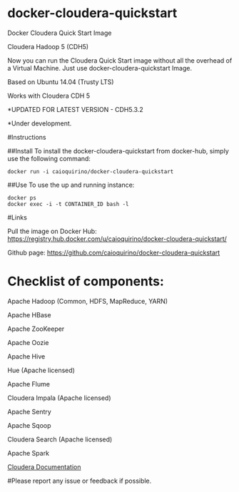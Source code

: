 docker-cloudera-quickstart
==========================

Docker Cloudera Quick Start Image

Cloudera Hadoop 5 (CDH5)


Now you can run the Cloudera Quick Start image without all the overhead of a Virtual Machine. Just use docker-cloudera-quickstart Image.


Based on Ubuntu 14.04 (Trusty LTS) 

Works with Cloudera CDH 5

*UPDATED FOR LATEST VERSION - CDH5.3.2


*Under development. 


#Instructions

##Install
To install the docker-cloudera-quickstart from docker-hub, simply use the following command:
```
docker run -i caioquirino/docker-cloudera-quickstart
```
##Use
To use the up and running instance:
```
docker ps
docker exec -i -t CONTAINER_ID bash -l
```

#Links

Pull the image on Docker Hub: https://registry.hub.docker.com/u/caioquirino/docker-cloudera-quickstart/

Github page: https://github.com/caioquirino/docker-cloudera-quickstart


# Checklist of components:

Apache Hadoop (Common, HDFS, MapReduce, YARN)

Apache HBase

Apache ZooKeeper

Apache Oozie

Apache Hive

Hue (Apache licensed)

Apache Flume

Cloudera Impala (Apache licensed)

Apache Sentry

Apache Sqoop

Cloudera Search (Apache licensed)

Apache Spark

[Cloudera Documentation](http://www.cloudera.com/content/cloudera/en/documentation/core/latest/)

#Please report any issue or feedback if possible.
